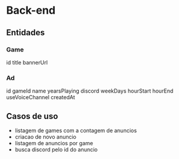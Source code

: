 # Back-end

## Entidades

### Game

id
title
bannerUrl

### Ad

id
gameId
name
yearsPlaying
discord
weekDays
hourStart
hourEnd
useVoiceChannel
createdAt

## Casos de uso

- listagem de games com a contagem de anuncios
- criacao de novo anuncio
- listagem de anuncios por game
- busca discord pelo id do anuncio

